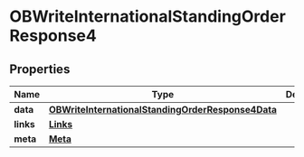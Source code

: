 
# OBWriteInternationalStandingOrderResponse4

## Properties
Name | Type | Description | Notes
------------ | ------------- | ------------- | -------------
**data** | [**OBWriteInternationalStandingOrderResponse4Data**](OBWriteInternationalStandingOrderResponse4Data.md) |  | 
**links** | [**Links**](Links.md) |  |  [optional]
**meta** | [**Meta**](Meta.md) |  |  [optional]



